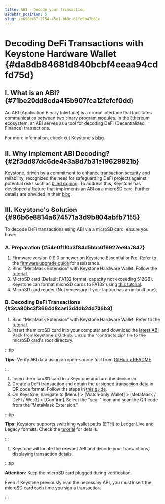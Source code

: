 ```yaml
---
title: ABI - Decode your transaction
sidebar_position: 5
slug: /e698ed37-2754-45e1-bb0c-61fe9b47b61e
---
```




# **Decoding DeFi Transactions with Keystone Hardware Wallet** {#da8db84681d840bcbf4eeaa94cdfd75d}


## **I. What is an ABI?** {#71be20dd8cda415b907fca12fefcf0dd}


An ABI (Application Binary Interface) is a crucial interface that facilitates communication between two binary program modules. In the Ethereum ecosystem, an ABI serves as a tool for decoding DeFi (Decentralized Finance) transactions.


For more information, check out Keystone's [blog](https://blog.keyst.one/are-you-at-risk-using-defi-with-your-hardware-wallet-8a3d81a27572).


## **II. Why Implement ABI Decoding?** {#2f3dd87dc6de4e3a8d7b31e19629921b}


Keystone, driven by a commitment to enhance transaction security and reliability, recognized the need for safeguarding DeFi projects against potential risks such as [blind signing](https://blog.keyst.one/blind-signing-a-security-black-hole-for-the-ethereum-community-13f909b848b6). To address this, Keystone has developed a feature that implements an ABI on a microSD card. Further details are provided in their [blog](https://blog.keyst.one/why-are-hardware-wallets-out-dated-for-defi-8a3d81a27572).


## **III. Keystone's Solution** {#96b6e8814a674571a3d9b804abfb7155}


To decode DeFi transactions using ABI via a microSD card, ensure you have:


### **A. Preparation** {#54e0f1f0a3f84d5bba0f9927ee9a7847}

1. Firmware version 0.9.0 or newer on Keystone Essential or Pro. Refer to the [firmware upgrade guide](https://support.keyst.one/getting-started/firmware-upgrading) for assistance.
1. Bind "MetaMask Extension" with Keystone Hardware Wallet. Follow the [tutorial](https://support.keyst.one/3rd-party-wallets/altcoin-wallets/bind-metamask).
1. MicroSD card (Default FAT32 format, capacity not exceeding 512GB). Keystone can format microSD cards to FAT32 using [this tutorial](https://support.keyst.one/getting-started/firmware-upgrading/how-to-format-a-microsd-card-to-fat32).
1. MicroSD card reader (Not necessary if your laptop has an in-built one).

### **B. Decoding DeFi Transactions** {#3ca80bc3f3664d8cae13d4db24d736b3}

1. Bind "MetaMask Extension" with Keystone Hardware Wallet. Refer to the [tutorial](https://support.keyst.one/3rd-party-wallets/eth-and-web3-wallets-keystone/bind-metamask-with-keystone).
1. Insert the microSD card into your computer and download the [latest ABI Pack from Keystone's GitHub](https://github.com/KeystoneHQ/Smart-Contract-Metadata-Registry/releases). Unzip the "contracts.zip" file to the microSD card's root directory.

  :::tip
  
  **Tips:** Verify ABI data using an open-source tool from [GitHub > README](https://github.com/sqlitebrowser/sqlitebrowser).
  
  :::
  


1. Insert the microSD card into Keystone and turn the device on.
1. Create a DeFi transaction and obtain the unsigned transaction data in QR code format. Follow the steps in [this guide](https://support.keyst.one/3rd-party-wallets/eth-and-web3-wallets-keystone/bind-metamask-with-keystone).
1. On Keystone, navigate to [Menu] &gt; [Watch-only Wallet] &gt; [MetaMask / DeFi / Web3] &gt; [Confirm]. Select the "scan" icon and scan the QR code from the "MetaMask Extension."

  :::tip
  
  **Tips:** 
  Keystone supports switching wallet paths (ETH) to Ledger Live and Legacy formats. Check the [tutorial](https://support.keyst.one/advanced-features/how-to-switch-eth-path-to-ledger-live-legacy-format) for details.
  
  :::
  


1. Keystone will locate the relevant ABI and decode your transactions, displaying transaction details.

  :::tip
  
  **Attention:**
  Keep the microSD card plugged during verification.
  
  Even if Keystone previously read the necessary ABI, you must insert the microSD card each time you sign a transaction.
  
  :::
  



